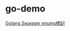 # go-demo
[Golang Swagger enums標記](https://matthung0807.blogspot.com/2023/04/go-swagger-enums-tag.html)
